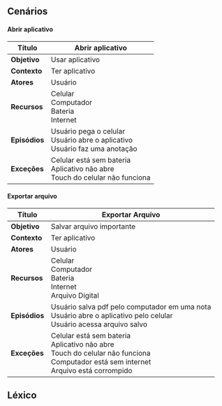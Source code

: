 ## Cenários

#### Abrir aplicativo                                                                   

| Título | Abrir aplicativo |
|-----------|------------------|
| **Objetivo** | Usar aplicativo |
| **Contexto** | Ter aplicativo |
| **Atores** | Usuário |
| **Recursos** | Celular <br> Computador <br> Bateria <br> Internet |
| **Episódios** | Usuário pega o celular <br> Usuário abre o aplicativo <br> Usuário faz uma anotação |
| **Exceções** | Celular está sem bateria <br> Aplicativo não abre <br> Touch do celular não funciona |

#### Exportar arquivo                                                                  

| Título | Exportar Arquivo |
|-----------|------------------|
| **Objetivo** | Salvar arquivo importante |
| **Contexto** | Ter aplicativo |
| **Atores** | Usuário |
| **Recursos** | Celular <br> Computador <br> Bateria <br> Internet <br> Arquivo Digital |
| **Episódios** | Usuário salva pdf pelo computador em uma nota <br> Usuário abre o aplicativo pelo celular <br> Usuário acessa arquivo salvo |
| **Exceções** | Celular está sem bateria <br> Aplicativo não abre <br> Touch do celular não funciona <br> Computador está sem internet <br> Arquivo está corrompido |

## Léxico
